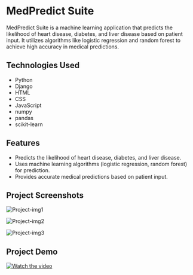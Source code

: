 # MedPredict Suite

MedPredict Suite is a machine learning application that predicts the likelihood of heart disease, diabetes, and liver disease based on patient input. It utilizes algorithms like logistic regression and random forest to achieve high accuracy in medical predictions.

## Technologies Used

- Python
- Django
- HTML
- CSS
- JavaScript
- numpy
- pandas
- scikit-learn

## Features

- Predicts the likelihood of heart disease, diabetes, and liver disease.
- Uses machine learning algorithms (logistic regression, random forest) for prediction.
- Provides accurate medical predictions based on patient input.

## Project Screenshots

![Project-img1](https://github.com/Divyajothi-Raja108/MedPredict-Suite/assets/171944205/d3c8e4b1-8ade-441c-b9d1-99a1ed819c0f)

![Project-img2](https://github.com/Divyajothi-Raja108/MedPredict-Suite/assets/171944205/8d4a8a78-fd0c-4d76-ab47-35859d5aaa6a)

![Project-img3](https://github.com/Divyajothi-Raja108/MedPredict-Suite/assets/171944205/24f783fc-2e9c-44eb-b121-51b19443eabe)

## Project Demo

[![Watch the video](![Project-img1](https://github.com/Divyajothi-Raja108/MedPredict-Suite/assets/171944205/e3ff2634-9eb5-467f-812b-b8c896702026)
)](https://github.com/Divyajothi-Raja108/MedPredict-Suite/assets/171944205/c57d33ee-163c-47f8-8296-5f234b1dd206)




